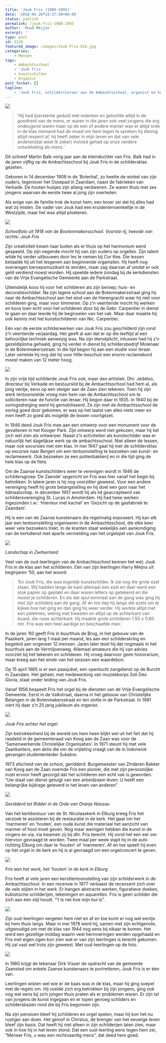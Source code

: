 ```yaml
---
title: 'Jouk Fris (1908-1993)'
date: '2018-04-20T14:37:30+00:00'
status: publish
permalink: /jouk-fris-1908-1993
author: 'Ruud Meijns'
excerpt: ''
type: post
id: 5228
featured_image: /images/Jouk-Fris-01A.jpg
categories:
    - Mensen
tags:
    - Ambachtsschool
    - 'Jouk Fris'
    - kunstschilder
    - Organist
post_format: []
tagline:
    - 'Jouk Fris, schildersleraar aan de Ambachtsschool, organist en kunstenaar.'
---
```

![](/images/Jouk-Fris-01.jpg)

> ‘Hij had ijzersterke geduld met iedereen en geloofde altijd in de goedheid van de mens, er waren in die jaren ook veel jongens die erg ondeugend waren maar op de een of andere manier was er altijd orde in de klas niemand had de moed om hem tegen te spreken hij dwong altijd respect af, hij heeft zeker in mijn leven en dat van vele anderen(dat weet ik zeker) invloed gehad op onze verdere ontwikkeling als mens.’

Dit schreef Martin Balk vorig jaar aan de kleindochter van Fris. Balk had in de jaren vijftig op de Ambachtsschool bij Jouk Fris in de schildersklas gezeten.

Geboren in 14 december 1908 in de ‘Boterhal’, zo heette de winkel van zijn ouders, tegenover het Ossepad in Zaandam, naast de fabrieken van Verkade. De houten huisjes zijn allang verdwenen. Ze waren thuis met zes jongens waarvan de eerste twee al jong zijn overleden.

Als enige van de familie trok de kunst hem; een broer zei dat hij alles had wat zij misten. De vader van Jouk had een kruidenierswinkeltje in de Westzijde, maar het was altijd ploeteren.

![](/images/Jouk-Fris-02.jpg)

*Schoolfoto uit 1918 van de Bootenmakersschool. Voorste rij, tweede van rechts: Jouk Fris*

Zijn creativiteit kwam naar buiten als er thuis op het harmonium werd gespeeld. Op zijn negende mocht hij van zijn ouders op orgelles. Zijn talent wilde hij verder uitbouwen door les te nemen bij Cor Kee. Die lessen betaalde hij uit het lesgeven aan beginnende organisten. Hij heeft nog overwogen beroepsmuzikant te worden, maar zag daarvan af omdat er ook geld verdiend moest worden. Hij speelde iedere zondag bij de kerkdiensten van de Vrije Evangelische Gemeente aan de Parkstraat.

Uiteindelijk koos hij voor het schilderen als zijn beroep; huis- en decoratieschilder. Na zijn lagere school aan de Botenmakersstraat ging hij naar de Ambachtsschool aan het eind van de Herengracht waar hij niet voor schilderen ging, maar voor timmeren. Op z’n veertiende mocht hij werken en koos toen echt voor het schilderen door bij de Gebr. Carpentier in dienst te gaan en daar leerde hij de beginselen van het vak. Maar daar maakte hij ook kennis met het kunstschilderen van Nic. Carpentier.

<!-- ![](/images/1e-schilderijtje.jpg)

Dit is één van de eerste schilderwerken van Jouk Fris. Het zou geschilderd zijn rond z’n veertiende verjaardag. Het geeft wel aan dat er op die leeftijd al een behoorlijke techniek aanwezig was. Na zijn dienstplicht, intussen had hij z’n gezeldiploma gehaald, ging hij verder in dienst bij schildersbedrijf Molenaar in de Botenmakersstraat. In die tijd begon hij aan een studie voor leraar. Later vertelde hij nog dat hij voor Hille-beschuit een enorm reclamebord moest maken van 12 meter hoog. -->

Eén van de eerste schilderwerken van Jouk Fris zou geschilderd zijn rond z’n veertiende verjaardag. Het geeft al aan dat er op die leeftijd al een behoorlijke techniek aanwezig was. Na zijn dienstplicht, intussen had hij z’n gezeldiploma gehaald, ging hij verder in dienst bij schildersbedrijf Molenaar in de Botenmakersstraat. In die tijd begon hij aan een studie voor leraar. Later vertelde hij nog dat hij voor Hille-beschuit een enorm reclamebord moest maken van 12 meter hoog.

![](/images/Jouk-Fris-04.jpg)

In zijn vrije tijd schilderde Jouk Fris ook, maar dan artistiek. Dhr. Jedeloo, directeur bij Verkade en bestuurslid bij de Ambachtsschool had hem al, als jong ventje, eens op een steiger aan de Zaan zien tekenen. Toen hij zijn werk tentoonstelde vroeg men hem van de Ambachtsschool om te solliciteren naar de functie van leraar. Hij begon daar in 1935. In 1940 bij de oorlogsdreiging werd hij gemobiliseerd. Ze zijn met de Ambachtsschool de oorlog goed door gekomen, er was op het laatst van alles niets meer en men heeft zo goed als mogelijk de lessen voortgezet.

In 1946 deed Jouk Fris mee aan een ontwerp voor een monument voor de gevallenen in het Kooger Park. Zijn ontwerp werd niet gekozen, maar hij liet zich wel zien als ontwerper. Naast z’n activiteiten als kunstschilder was er natuurlijk het dagelijkse werk op de ambachtsschool. Niet alleen de lessen, maar ook excursies met een klas. In mei 1947 gaat hij met de schildersklas op excursie naar Bergen om een tentoonstelling te bezoeken van kunst- en reclamewerk. Ook bezoeken ze een pottenbakkerij en in die tijd ging de hele klas op de fiets.

Om de Zaanse kunstschilders weer te verenigen wordt in 1946 de schildersgroep ‘De Zaende’ opgericht en Fris was hier vanaf het begin bij betrokken. In latere jaren is hij nog voorzitter geweest. Voor een andere vereniging heeft hij grote belangstelling en hij doet een gooi naar het lidmaatschap. In december 1951 wordt hij als lid geaccepteerd van schildersvereniging St. Lucas in Amsterdam. Hij had twee werken ingezonden t.w.: ‘Interieur met kachel‘ en ‘Gezicht op de gasfabriek te Zaandam’.

Hij is een van de Zaanse kunstenaars die regelmatig exposeert. Hij kan elk jaar een tentoonstelling organiseren in de Ambachtsschool, die elke keer weer vele bezoekers trekt. In de kranten staat wekelijks een aankondiging van de kerkdienst met aparte vermelding van het orgelspel van Jouk Fris.

![](/images/Jouk-Fris-05.jpg)

*Landschap in Zwitserland*

Veel van de oud-leerlingen van de Ambachtsschool kennen het wel; Jouk Fris in de klas aan het schilderen. Eén van zijn leerlingen Harry Meijns uit beginjaren ’50, aan het woord: 

> ‘En Jouk Fris, die was eigenlijk kunstschilder. Ik zie nog die grote ezel staan. Wij hadden langs de kant allemaal een ezel en daar werd een stuk papier op geplakt en daar waren letters op getekend en die moest je schilderen. En als dat spul eenmaal aan de gang was ging hij met zijn schilderij aan de gang. Af en toe liep hij langs die ezels om te kijken hoe het ging en dan ging hij weer verder. Hij werkte altijd met een paletmes, weinig met kwasten en altijd op de achterkant van board, die ruwe achterkant. Hij maakte grote schilderen 1.50 x 0.80 mtr. Fris was een heel aardige en beschaafde man.’

In de jaren ’60 geeft Fris in buurthuis de Brug, in het gebouw van de Paaskerk, jaren lang 1 maal per maand, les aan een schilderskring en begeleid aan ongeveer 12 mensen. Jaren later doet hij dat nogmaals in het buurthuis aan de Vermiljoenweg. Allemaal amateurs die hij van advies voorziet bij het tekenen en schilderen. Hij vroeg daarvoor geen honorarium, maar kreeg aan het einde van het seizoen een waardebon.

Op 15 april 1965 is er een paasjubel, een openlucht zangdienst op de Burcht in Zaandam. Het geheel, met medewerking van muziekkorps Soli Deo Gloria, staat onder leiding van Jouk Fris.

Vanaf 1956 bespeelt Fris het orgel bij de diensten van de Vrije Evangelische Gemeente. Eerst in de Valkstraat, daarna in het gebouw van Christelijke Belangen in de Botenmakersstraat en ten slotte in de Parkstraat. In 1981 viert hij daar z’n 25 jarig jubileum als organist.

![](/images/Jouk-Fris-06.jpg)

*Jouk Fris achter het orgel*

Zijn betrokkenheid bij de wereld om hem heen blijkt wel uit het feit dat hij raadslid in de gemeenteraad van Koog aan de Zaan was voor de ‘Samenwerkende Christelijke Organisaties’. In 1971 steunt hij met vele Zaankanters, een aktie die om de vrijlating vraagt van de in Indonesië gevangen studentenleider Sukatno.

1973 afscheid van de school, geridderd. Burgemeester van Zinderen Bakker van Koog aan de Zaan noemde Fris een pionier, die met zijn persoonlijke inzet ervoor heeft gezorgd dat het schilderen een echt vak is geworden. “Uw staat van dienst getuigt van een arbeidzaam leven. U heeft een belangrijke bijdrage geleverd in het leven van anderen”.

![](/images/Jouk-Fris-07.jpg)

*Geridderd tot Ridder in de Orde van Oranje Nassau*

Van het kerkbestuur van de St. Nicolaaskerk in Elburg kreeg Fris het verzoek te assisteren bij de restauratie in de kerk. Het gaat om het ‘marmeren’ en ‘houten’, een oude kunst die materiaal het aanzicht van marmer of hout moet geven. Nog maar weinigen hebben die kunst in de vingers en via, via kwamen zij bij dhr. Fris terecht. Hij vond het een eer om hiervoor gevraagd te worden. Twee maal per week stapt hij in de auto richting Elburg om daar te ‘houten’ of ‘marmeren’. Af en toe speelt hij even op het orgel in de kerk en hij is al gevraagd om een orgelconcert te geven.

![](/images/Jouk-Fris-08.jpg)

*Fris aan het werk, het ‘houten’ in de kerk in Elburg*

Fris heeft al vele jaren een kersttentoonstelling van zijn schilderwerk in de Ambachtsschool. In een recensie in 1977 verbaast de recensent zich over de vele stijlen in het werk. Er hangen abstracte werken, figuratieve doeken, kubistische schilderijen, tekeningen en aquarellen. Fris is geen schilder die zich aan één stijl houdt. “’t Is net hoe mijn bui is”.

![](/images/Jouk-Fris-09.jpg)

Zijn oud-leerlingen vergeten hem niet en af en toe komt er nog wel eentje bij hem thuis langs. Maar in mei 1978 werd hij, samen met zijn echtgenote, uitgenodigd om met de klas van 1944 nog eens bij elkaar te komen. Het werd een gezellige middag waarin veel herinneringen werden opgehaald en Fris met eigen ogen kon zien wat er van zijn leerlingen is terecht gekomen. Hij zal vast wel trots zijn geweest. Met oud-leerlingen op de foto.

![](/images/Jouk-Fris-10.jpg)

In 1980 krijgt de tekenaar Dirk Visser de opdracht van de gemeente Zaanstad om enkele Zaanse kunstenaars te portretteren, Jouk Fris is er één van.

Leerlingen wisten wel wie er de baas was in de klas, maar hij ging soepel met de regels om. Hij voelde zich erg betrokken bij zijn jongens, ging ook nog wel eens bij zo’n jongen thuis praten als er problemen waren. Er zijn tal van jongens de kunst ingegaan en er lopen genoeg schilders en schildersbazen rond die bij Fris begonnen zijn.

Na zijn pensioen bleef hij schilderen en orgel spelen, maar hij kon het nu rustiger aan doen. Het geloof in Christus, de brenger van het eeuwige leven bleef zijn basis. Dat heeft hij niet alleen in zijn schilderijen laten zien, maar ook in hoe hij in het leven stond. Dat een oud-leerling eens tegen hem zei, “Meneer Fris, u was een rechtvaardig mens”, dat deed hem goed.